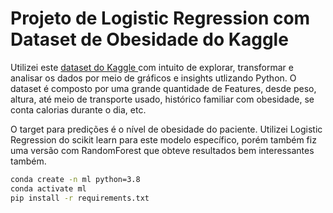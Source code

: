 # Projeto de Logistic Regression com Dataset de Obesidade do Kaggle

Utilizei este [dataset do Kaggle
](https://www.kaggle.com/datasets/fatemehmehrparvar/obesity-levels/data) com intuito de explorar, transformar e analisar os dados por meio de gráficos e insights utlizando Python.
O dataset é composto por uma grande quantidade de Features, desde peso, altura, até meio de transporte usado, histórico familiar com obesidade, se conta calorias durante o dia, etc.

O target para predições é o nível de obesidade do paciente. Utilizei Logistic Regression do scikit learn para este modelo específico, porém também fiz uma versão com RandomForest que obteve resultados bem interessantes também.




```bash
conda create -n ml python=3.8
conda activate ml
pip install -r requirements.txt
```
